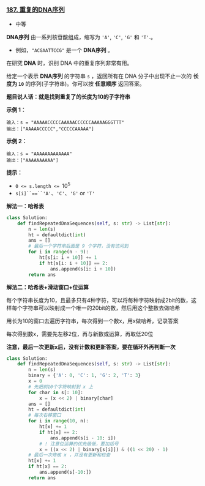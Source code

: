 ### [187. 重复的DNA序列](https://leetcode.cn/problems/repeated-dna-sequences/)

- 中等

**DNA序列** 由一系列核苷酸组成，缩写为 `'A'`, `'C'`, `'G'` 和 `'T'`.。

- 例如，`"ACGAATTCCG"` 是一个 **DNA序列** 。

在研究 **DNA** 时，识别 DNA 中的重复序列非常有用。

给定一个表示 **DNA序列** 的字符串 `s` ，返回所有在 DNA 分子中出现不止一次的 **长度为 `10`** 的序列(子字符串)。你可以按 **任意顺序** 返回答案。

**题目说人话：就是找到重复了的长度为10的子字符串**

**示例 1：**

```
输入：s = "AAAAACCCCCAAAAACCCCCCAAAAAGGGTTT"
输出：["AAAAACCCCC","CCCCCAAAAA"]
```

**示例 2：**

```
输入：s = "AAAAAAAAAAAAA"
输出：["AAAAAAAAAA"]
```

**提示：**

- `0 <= s.length <= `$10^5$
- `s[i]``==``'A'`、`'C'`、`'G'` or `'T'`

**解法一：哈希表**

```python
class Solution:
    def findRepeatedDnaSequences(self, s: str) -> List[str]:
        n = len(s)
        ht = defaultdict(int)
        ans = []
        # 最后一个字符串后面是 9 个字符，没有访问到
        for i in range(n - 9):
            ht[s[i: i + 10]] += 1
            if ht[s[i: i + 10]] == 2:
                ans.append(s[i: i + 10])
        return ans
```

**解法二：哈希表+滑动窗口+位运算**

每个字符串长度为10，且最多只有4种字符，可以将每种字符映射成2bit的数，这样每个字符串可以映射成一个唯一的20bit的数，然后用这个整数去做哈希

用长为10的窗口去遍历字符串，每次得到一个数x，用x做哈希，记录答案

每次得到数x，需要先左移2位，再与新数或运算，再取低20位

**注意，最后一次更新x后，没有计数和更新答案，要在循环外再判断一次**

```python
class Solution:
    def findRepeatedDnaSequences(self, s: str) -> List[str]:
        n = len(s)
        binary = {'A': 0, 'C': 1, 'G': 2, 'T': 3}
        x = 0
        # 先把前10个字符映射到 x 上
        for char in s[: 10]:
            x = (x << 2) | binary[char]
        ans = []
        ht = defaultdict(int)
        # 每次右移窗口
        for i in range(10, n):
            ht[x] += 1
            if ht[x] == 2:
                ans.append(s[i - 10: i])
            # ! 注意位运算的优先级低，要加括号
            x = ((x << 2) | binary[s[i]]) & ((1 << 20) - 1)
        # 最后一次修改 x ，并没有更新和检查
        ht[x] += 1
        if ht[x] == 2:
            ans.append(s[-10:])
        return ans
```

